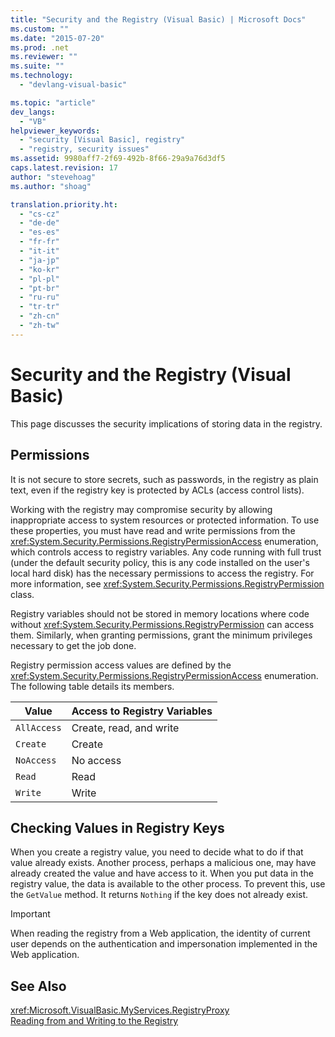 ```yaml
---
title: "Security and the Registry (Visual Basic) | Microsoft Docs"
ms.custom: ""
ms.date: "2015-07-20"
ms.prod: .net
ms.reviewer: ""
ms.suite: ""
ms.technology: 
  - "devlang-visual-basic"

ms.topic: "article"
dev_langs: 
  - "VB"
helpviewer_keywords: 
  - "security [Visual Basic], registry"
  - "registry, security issues"
ms.assetid: 9980aff7-2f69-492b-8f66-29a9a76d3df5
caps.latest.revision: 17
author: "stevehoag"
ms.author: "shoag"

translation.priority.ht: 
  - "cs-cz"
  - "de-de"
  - "es-es"
  - "fr-fr"
  - "it-it"
  - "ja-jp"
  - "ko-kr"
  - "pl-pl"
  - "pt-br"
  - "ru-ru"
  - "tr-tr"
  - "zh-cn"
  - "zh-tw"
---
```

# Security and the Registry (Visual Basic)
This page discusses the security implications of storing data in the registry.  
  
## Permissions  
 It is not secure to store secrets, such as passwords, in the registry as plain text, even if the registry key is protected by ACLs (access control lists).  
  
 Working with the registry may compromise security by allowing inappropriate access to system resources or protected information. To use these properties, you must have read and write permissions from the <xref:System.Security.Permissions.RegistryPermissionAccess> enumeration, which controls access to registry variables. Any code running with full trust (under the default security policy, this is any code installed on the user's local hard disk) has the necessary permissions to access the registry. For more information, see <xref:System.Security.Permissions.RegistryPermission> class.  
  
 Registry variables should not be stored in memory locations where code without <xref:System.Security.Permissions.RegistryPermission> can access them. Similarly, when granting permissions, grant the minimum privileges necessary to get the job done.  
  
 Registry permission access values are defined by the <xref:System.Security.Permissions.RegistryPermissionAccess> enumeration. The following table details its members.  
  
|Value|Access to Registry Variables|  
|-----------|----------------------------------|  
|`AllAccess`|Create, read, and write|  
|`Create`|Create|  
|`NoAccess`|No access|  
|`Read`|Read|  
|`Write`|Write|  
  
## Checking Values in Registry Keys  
 When you create a registry value, you need to decide what to do if that value already exists. Another process, perhaps a malicious one, may have already created the value and have access to it. When you put data in the registry value, the data is available to the other process. To prevent this, use the `GetValue` method. It returns `Nothing` if the key does not already exist.  
  
> [!IMPORTANT]
>  When reading the registry from a Web application, the identity of current user depends on the authentication and impersonation implemented in the Web application.  
  
## See Also  
 <xref:Microsoft.VisualBasic.MyServices.RegistryProxy>   
 [Reading from and Writing to the Registry](../../../../visual-basic/developing-apps/programming/computer-resources/reading-from-and-writing-to-the-registry.md)